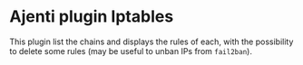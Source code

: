 # Ajenti plugin Iptables

This plugin list the chains and displays the rules of each, with the possibility to delete some rules (may be useful to unban IPs from `fail2ban`).
